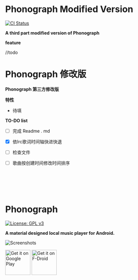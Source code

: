 # Phonograph Modified Version 
[<img src="https://github.com/chr56/Phonograph/workflows/ci/badge.svg" alt="CI Status">](https://github.com/chr56/Phonograph/actions)

**A third part modified version of Phonograph**

**feature**

//todo 

# Phonograph 修改版

**Phonograph 第三方修改版**

**特性**

* 待填

**TO-DO list**

- [ ] 完成 Readme . md

- [x] 依lrc歌词时间轴快进快退

- [ ] 检查文件

- [ ] 歌曲按创建时间修改时间排序

<br/>
<br/>
<br/>
<br/>

# Phonograph
[![License: GPL v3](https://img.shields.io/badge/License-GPL%20v3-blue.svg)](https://github.com/kabouzeid/Phonograph/blob/master/LICENSE.txt)

**A material designed local music player for Android.**

![Screenshots](./art/art.jpg?raw=true)

[<img src="https://play.google.com/intl/en_us/badges/images/generic/en-play-badge.png"
     alt="Get it on Google Play"
     height="80">](https://play.google.com/store/apps/details?id=com.kabouzeid.gramophone)
[<img src="https://fdroid.gitlab.io/artwork/badge/get-it-on.png"
     alt="Get it on F-Droid"
     height="80">](https://f-droid.org/packages/com.kabouzeid.gramophone/)
